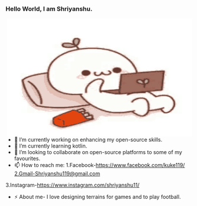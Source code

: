 ### Hello World, I am Shriyanshu.
<img align="right" alt="GIF" src="https://github.com/Shriyanshu1/Shriyanshu1/blob/main/GIF/githubreadme.gif" width="500" height="320" />



- 🔭 I’m currently working on enhancing my open-source skills.
- 🌱 I’m currently learning kotlin. 
- 👯 I’m looking to collaborate on open-source platforms to some of my favourites.
- 📫 How to reach me: 
1.Facebook-https://www.facebook.com/kuke119/   
2.Gmail-Shriyanshu119@gmail.com

3.Instagram-https://www.instagram.com/shriyanshu11/
- ⚡ About me- I love designing terrains for games and to play football.
